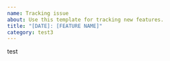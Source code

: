 ```yaml
---
name: Tracking issue
about: Use this template for tracking new features.
title: "[DATE]: [FEATURE NAME]"
category: test3
---
```


test

